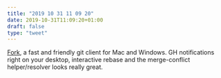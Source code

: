 ```yaml
---
title: "2019 10 31 11 09 20"
date: 2019-10-31T11:09:20+01:00
draft: false
type: "tweet"
---
```

[Fork](https://git-fork.com), a fast and friendly git client for Mac and Windows. GH notifications right on your desktop, interactive rebase and the merge-conflict helper/resolver looks really great.
